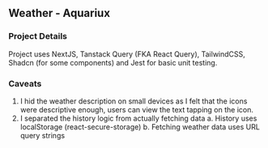 
## Weather - Aquariux

### Project Details

Project uses NextJS, Tanstack Query (FKA React Query),  TailwindCSS, Shadcn (for some components)  and Jest for basic unit testing.

### Caveats
1. I hid the weather description on small devices as I felt that the icons were descriptive enough, users can view the text tapping on the icon.
2. I separated the history logic from actually fetching data
	a. History uses localStorage (react-secure-storage)
	b. Fetching weather data uses URL query strings